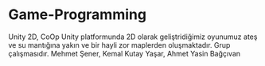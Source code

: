 # Game-Programming
Unity 2D, CoOp
Unity platformunda 2D olarak geliştridiğimiz oyunumuz ateş ve su mantığına yakın ve bir hayli zor maplerden oluşmaktadır.
Grup çalışmasıdır.
Mehmet Şener, Kemal Kutay Yaşar, Ahmet Yasin Bağçıvan 
